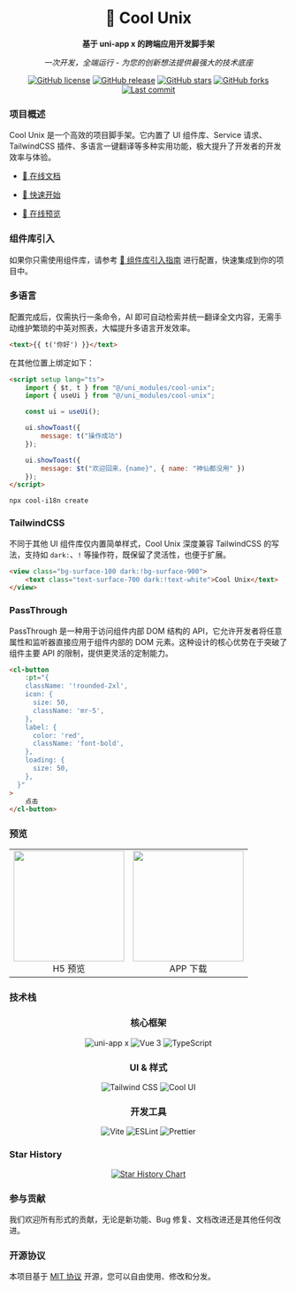 <div align="center">
  
# 🚀 Cool Unix

**基于 uni-app x 的跨端应用开发脚手架**

_一次开发，全端运行 - 为您的创新想法提供最强大的技术底座_

[![GitHub license](https://img.shields.io/badge/license-MIT-green?style=flat-square)](https://github.com/cool-team-official/cool-unix/blob/master/LICENSE)
[![GitHub release](https://img.shields.io/github/package-json/v/cool-team-official/cool-unix?style=flat-square&color=blue)](https://github.com/cool-team-official/cool-unix/releases)
[![GitHub stars](https://img.shields.io/github/stars/cool-team-official/cool-unix?style=flat-square&color=yellow)](https://github.com/cool-team-official/cool-unix/stargazers)
[![GitHub forks](https://img.shields.io/github/forks/cool-team-official/cool-unix?style=flat-square&color=orange)](https://github.com/cool-team-official/cool-unix/network)
[![Last commit](https://img.shields.io/github/last-commit/cool-team-official/cool-unix?style=flat-square&color=red)](https://github.com/cool-team-official/cool-unix/commits)

</div>

### 项目概述

Cool Unix 是一个高效的项目脚手架。它内置了 UI 组件库、Service 请求、TailwindCSS 插件、多语言一键翻译等多种实用功能，极大提升了开发者的开发效率与体验。

- [📖 在线文档](https://unix.cool-js.com/)

- [🎯 快速开始](https://unix.cool-js.com/src/introduce/quick.html)

- [🌟 在线预览](https://unix.cool-js.com/demo)

### 组件库引入

如果你只需使用组件库，请参考 [🚀 组件库引入指南](https://unix.cool-js.com/src/introduce/uni-components.html) 进行配置，快速集成到你的项目中。

### 多语言

配置完成后，仅需执行一条命令，AI 即可自动检索并统一翻译全文内容，无需手动维护繁琐的中英对照表，大幅提升多语言开发效率。

```html
<text>{{ t('你好') }}</text>
```

在其他位置上绑定如下：

```html
<script setup lang="ts">
	import { $t, t } from "@/uni_modules/cool-unix";
	import { useUi } from "@/uni_modules/cool-unix";

	const ui = useUi();

	ui.showToast({
		message: t("操作成功")
	});

	ui.showToast({
		message: $t("欢迎回来，{name}", { name: "神仙都没用" })
	});
</script>
```

```shell
npx cool-i18n create
```

### TailwindCSS

不同于其他 UI 组件库仅内置简单样式，Cool Unix 深度兼容 TailwindCSS 的写法，支持如 `dark:`、`!` 等操作符，既保留了灵活性，也便于扩展。

```html
<view class="bg-surface-100 dark:!bg-surface-900">
	<text class="text-surface-700 dark:!text-white">Cool Unix</text>
</view>
```

### PassThrough

PassThrough 是一种用于访问组件内部 DOM 结构的 API，它允许开发者将任意属性和监听器直接应用于组件内部的 DOM 元素。这种设计的核心优势在于突破了组件主要 API 的限制，提供更灵活的定制能力。

```html
<cl-button
	:pt="{
    className: '!rounded-2xl',
    icon: {
      size: 50,
      className: 'mr-5',
    },
    label: {
      color: 'red',
      className: 'font-bold',
    },
    loading: {
      size: 50,
    },
  }"
>
	点击
</cl-button>
```

### 预览

<table>
  <tr>
    <td align="center">
      <img src="https://unix.cool-js.com/qrcode-h5.png" width="200px" /><br/>
      H5 预览
    </td>
    <td align="center">
      <img src="https://unix.cool-js.com/qrcode-apk.png" width="200px" /><br/>
      APP 下载
    </td>
  </tr>
</table>

### 技术栈

<div align="center">

### 核心框架

![uni-app x](https://img.shields.io/badge/uni--app%20x-2CA5E0?style=for-the-badge&logo=vue.js&logoColor=white)
![Vue 3](https://img.shields.io/badge/Vue%203-4FC08D?style=for-the-badge&logo=vue.js&logoColor=white)
![TypeScript](https://img.shields.io/badge/TypeScript-007ACC?style=for-the-badge&logo=typescript&logoColor=white)

### UI & 样式

![Tailwind CSS](https://img.shields.io/badge/Tailwind%20CSS-38B2AC?style=for-the-badge&logo=tailwind-css&logoColor=white)
![Cool UI](https://img.shields.io/badge/Cool%20UI-FF6B6B?style=for-the-badge&logo=componentstore&logoColor=white)

### 开发工具

![Vite](https://img.shields.io/badge/Vite-B73BFE?style=for-the-badge&logo=vite&logoColor=FFD62E)
![ESLint](https://img.shields.io/badge/ESLint-4B32C3?style=for-the-badge&logo=eslint&logoColor=white)
![Prettier](https://img.shields.io/badge/Prettier-F7B93E?style=for-the-badge&logo=prettier&logoColor=black)

</div>

### Star History

<div align="center">

[![Star History Chart](https://api.star-history.com/svg?repos=cool-team-official/cool-unix&type=Date)](https://star-history.com/#cool-team-official/cool-unix&Date)

</div>

### 参与贡献

我们欢迎所有形式的贡献，无论是新功能、Bug 修复、文档改进还是其他任何改进。

### 开源协议

本项目基于 [MIT 协议](LICENSE) 开源，您可以自由使用、修改和分发。
